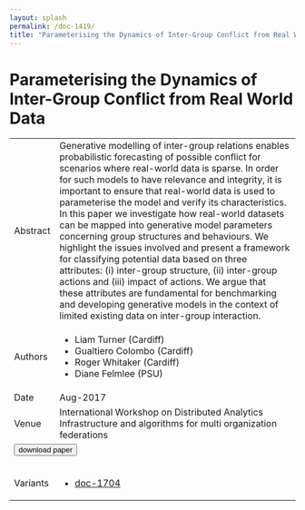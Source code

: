 ```yaml
---
layout: splash
permalink: /doc-1419/
title: "Parameterising the Dynamics of Inter-Group Conflict from Real World Data"
---
```


# Parameterising the Dynamics of Inter-Group Conflict from Real World Data

<table>
    <tbody>
    <tr>
        <td>Abstract</td>
        <td>Generative modelling of inter-group relations enables probabilistic forecasting of possible conflict for scenarios where real-world data is sparse. In order for such models to have relevance and integrity, it is important to ensure that real-world data is used to parameterise the model and verify its characteristics. In this paper we investigate how real-world datasets can be mapped into generative model parameters concerning group structures and behaviours. We highlight the issues involved and present a framework for classifying potential data based on three attributes: (i) inter-group structure, (ii) inter-group actions and (iii) impact of actions. We argue that these attributes are fundamental for benchmarking and developing generative models in the context of limited existing data on inter-group interaction.</td>
    </tr>
    <tr>
        <td>Authors</td>
        <td>
            <ul>
                <li>Liam Turner (Cardiff)</li>
                <li>Gualtiero Colombo (Cardiff)</li>
                <li>Roger Whitaker (Cardiff)</li>
                <li>Diane Felmlee (PSU)</li>
            </ul>
        </td>
    </tr>
    <tr>
        <td>Date</td>
        <td>Aug-2017</td>
    </tr>
    <tr>
        <td>Venue</td>
        <td>International Workshop on Distributed Analytics Infrastructure and algorithms for multi organization federations</td>
    </tr>
        <tr>
            <td colspan="2">
                <form method="get" action="https://dais-ita.org/sites/default/files/IEEE-SWC-DAIS-17.pdf">
                    <button type="submit">download paper</button>
                </form>
            </td>
        </tr>
        <tr>
            <td>Variants</td>
            <td>
                <ul>
                    <li><a href="\doc-1704\">doc-1704</a></li>
                </ul>
            </td>
        </tr>
    </tbody>
</table>
